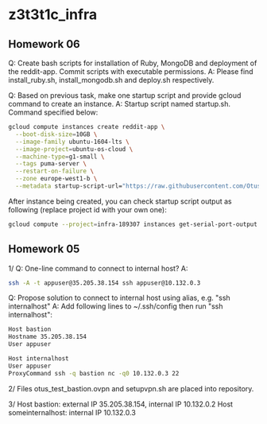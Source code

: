 # z3t3t1c_infra

## Homework 06
Q: Create bash scripts for installation of Ruby, MongoDB and deployment of the reddit-app. Commit scripts with executable permissions.
A: Please find install_ruby.sh, install_mongodb.sh and deploy.sh respectively.

Q: Based on previous task, make one startup script and provide gcloud command to create an instance.
A: Startup script named startup.sh. Command specified below:
```bash
gcloud compute instances create reddit-app \
  --boot-disk-size=10GB \
  --image-family ubuntu-1604-lts \
  --image-project=ubuntu-os-cloud \
  --machine-type=g1-small \
  --tags puma-server \
  --restart-on-failure \
  --zone europe-west1-b \
  --metadata startup-script-url="https://raw.githubusercontent.com/Otus-DevOps-2017-11/z37371c_infra/Infra-2/startup.sh"
```
After instance being created, you can check startup script output as following (replace project id with your own one):
```bash
gcloud compute --project=infra-189307 instances get-serial-port-output reddit-app --zone europe-west1-b | grep startup-script
```

## Homework 05
1/
Q: One-line command to connect to internal host?
A: 
```bash
ssh -A -t appuser@35.205.38.154 ssh appuser@10.132.0.3
```

Q: Propose solution to connect to internal host using alias, e.g. "ssh internalhost" 
A: Add following lines to ~/.ssh/config then run "ssh internalhost":
```bash
Host bastion
Hostname 35.205.38.154
User appuser

Host internalhost
User appuser
ProxyCommand ssh -q bastion nc -q0 10.132.0.3 22
```
2/
Files otus_test_bastion.ovpn and setupvpn.sh are placed into repository.

3/
Host bastion: external IP 35.205.38.154, internal IP 10.132.0.2
Host someinternalhost: internal IP 10.132.0.3



